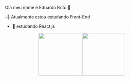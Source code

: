 Ola meu nome e Eduardo Brito 👋

-🔭 Atualmente estou estudando Front-End 
- 🌱 estudando React.js


<div align="center">
  <a href="https://github.com/Eduardo-nascimento1">
  <img height="140em" src="https://github-readme-stats.vercel.app/api?username=eduardo-nascimento1&show_icons=true&theme=dracula&include_all_commits=true&count_private=true"/>
  <img height="140em" src="https://github-readme-stats.vercel.app/api/top-langs/?username=eduardo-nascimento1&layout=compact&langs_count=7&theme=dracula"/>
</div>

  
